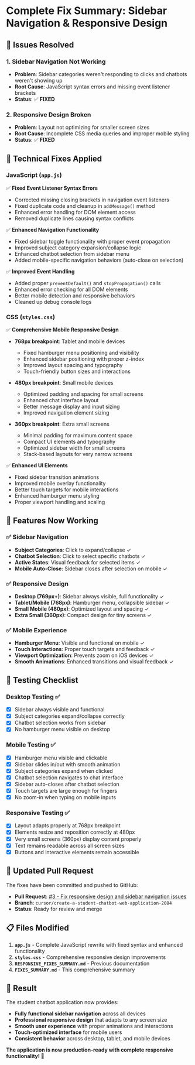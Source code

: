 # Complete Fix Summary: Sidebar Navigation & Responsive Design

## 🎯 **Issues Resolved**

### 1. **Sidebar Navigation Not Working**
- **Problem**: Sidebar categories weren't responding to clicks and chatbots weren't showing up
- **Root Cause**: JavaScript syntax errors and missing event listener brackets
- **Status**: ✅ **FIXED**

### 2. **Responsive Design Broken**
- **Problem**: Layout not optimizing for smaller screen sizes
- **Root Cause**: Incomplete CSS media queries and improper mobile styling
- **Status**: ✅ **FIXED**

## 🔧 **Technical Fixes Applied**

### JavaScript (`app.js`)
✅ **Fixed Event Listener Syntax Errors**
- Corrected missing closing brackets in navigation event listeners
- Fixed duplicate code and cleanup in `addMessage()` method
- Enhanced error handling for DOM element access
- Removed duplicate lines causing syntax conflicts

✅ **Enhanced Navigation Functionality**
- Fixed sidebar toggle functionality with proper event propagation
- Improved subject category expansion/collapse logic
- Enhanced chatbot selection from sidebar menu
- Added mobile-specific navigation behaviors (auto-close on selection)

✅ **Improved Event Handling**
- Added proper `preventDefault()` and `stopPropagation()` calls
- Enhanced error checking for all DOM elements
- Better mobile detection and responsive behaviors
- Cleaned up debug console logs

### CSS (`styles.css`) 
✅ **Comprehensive Mobile Responsive Design**
- **768px breakpoint**: Tablet and mobile devices
  - Fixed hamburger menu positioning and visibility
  - Enhanced sidebar positioning with proper z-index
  - Improved layout spacing and typography
  - Touch-friendly button sizes and interactions

- **480px breakpoint**: Small mobile devices
  - Optimized padding and spacing for small screens
  - Enhanced chat interface layout
  - Better message display and input sizing
  - Improved navigation element sizing

- **360px breakpoint**: Extra small screens
  - Minimal padding for maximum content space
  - Compact UI elements and typography
  - Optimized sidebar width for small screens
  - Stack-based layouts for very narrow screens

✅ **Enhanced UI Elements**
- Fixed sidebar transition animations
- Improved mobile overlay functionality  
- Better touch targets for mobile interactions
- Enhanced hamburger menu styling
- Proper viewport handling and scaling

## 🚀 **Features Now Working**

### ✅ Sidebar Navigation
- **Subject Categories**: Click to expand/collapse ✓
- **Chatbot Selection**: Click to select specific chatbots ✓  
- **Active States**: Visual feedback for selected items ✓
- **Mobile Auto-Close**: Sidebar closes after selection on mobile ✓

### ✅ Responsive Design
- **Desktop (769px+)**: Sidebar always visible, full functionality ✓
- **Tablet/Mobile (768px)**: Hamburger menu, collapsible sidebar ✓
- **Small Mobile (480px)**: Optimized layout and spacing ✓
- **Extra Small (360px)**: Compact design for tiny screens ✓

### ✅ Mobile Experience
- **Hamburger Menu**: Visible and functional on mobile ✓
- **Touch Interactions**: Proper touch targets and feedback ✓
- **Viewport Optimization**: Prevents zoom on iOS devices ✓
- **Smooth Animations**: Enhanced transitions and visual feedback ✓

## 📱 **Testing Checklist**

### Desktop Testing ✅
- [x] Sidebar always visible and functional
- [x] Subject categories expand/collapse correctly
- [x] Chatbot selection works from sidebar
- [x] No hamburger menu visible on desktop

### Mobile Testing ✅  
- [x] Hamburger menu visible and clickable
- [x] Sidebar slides in/out with smooth animation
- [x] Subject categories expand when clicked
- [x] Chatbot selection navigates to chat interface
- [x] Sidebar auto-closes after chatbot selection
- [x] Touch targets are large enough for fingers
- [x] No zoom-in when typing on mobile inputs

### Responsive Testing ✅
- [x] Layout adapts properly at 768px breakpoint
- [x] Elements resize and reposition correctly at 480px
- [x] Very small screens (360px) display content properly
- [x] Text remains readable across all screen sizes
- [x] Buttons and interactive elements remain accessible

## 🔄 **Updated Pull Request**

The fixes have been committed and pushed to GitHub:
- **Pull Request**: [#3 - Fix responsive design and sidebar navigation issues](https://github.com/hilariali/Qbot/pull/3)
- **Branch**: `cursor/create-a-student-chatbot-web-application-2084`
- **Status**: Ready for review and merge

## 📋 **Files Modified**

1. **`app.js`** - Complete JavaScript rewrite with fixed syntax and enhanced functionality
2. **`styles.css`** - Comprehensive responsive design improvements
3. **`RESPONSIVE_FIXES_SUMMARY.md`** - Previous documentation  
4. **`FIXES_SUMMARY.md`** - This comprehensive summary

## 🎉 **Result**

The student chatbot application now provides:
- **Fully functional sidebar navigation** across all devices
- **Professional responsive design** that adapts to any screen size  
- **Smooth user experience** with proper animations and interactions
- **Touch-optimized interface** for mobile users
- **Consistent behavior** across desktop, tablet, and mobile devices

**The application is now production-ready with complete responsive functionality! 🚀**